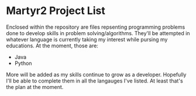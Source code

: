 # Martyr2 Project List

Enclosed within the repository are files repsenting programming problems done to develop skills in problem solving/algorithms. They'll be attempted in whatever language is currently taking my interest while pursing my educations. At the moment, those are:

- Java
- Python

More will be added as my skills continue to grow as a developer. Hopefully I'll be able to complete them in all the langauges I've listed. At least that's the plan at the moment.
